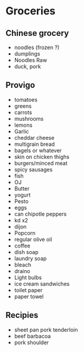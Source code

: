 # Groceries

## Chinese grocery

- noodles (frozen ?)
- dumplings
- Noodles Raw
- duck, pork

## Provigo

- tomatoes
- greens
- carrots
- mushrooms
- lemons
- Garlic
- cheddar cheese
- multigrain bread
- bagels or whatever
- skin on chicken thighs
- burgers/minced meat
- spicy sausages
- fish
- OJ
- Butter
- yogurt
- Pesto
- eggs
- can chipotle peppers
- kd x2
- dijon
- Popcorn
- regular olive oil
- coffee
- dish soap
- laundry soap
- bleach
- draino
- Light bulbs
- ice cream sandwiches
- toilet paper
- paper towel

## Recipies

- sheet pan pork tenderloin
- beef barbacoa
- pork shoulder
